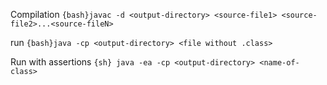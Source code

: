 Compilation
`{bash}javac -d <output-directory> <source-file1> <source-file2>...<source-fileN>`

run
`{bash}java -cp <output-directory> <file without .class>`

Run with assertions
`{sh} java -ea -cp <output-directory> <name-of-class>`

